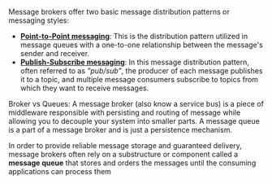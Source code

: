 Message brokers offer two basic message distribution patterns or messaging styles:

- **[Point-to-Point messaging](https://karanpratapsingh.com/courses/system-design/message-queues)**: This is the distribution pattern utilized in message queues with a one-to-one relationship between the message's sender and receiver.
- **[Publish-Subscribe messaging](https://karanpratapsingh.com/courses/system-design/publish-subscribe)**: In this message distribution pattern, often referred to as _"pub/sub"_, the producer of each message publishes it to a topic, and multiple message consumers subscribe to topics from which they want to receive messages.


Broker vs Queues:
A message broker (also know a service bus) is a piece of middleware responsible with persisting and routing of message while allowing you to decouple your system into smaller parts. A message queue is a part of a message broker and is just a persistence mechanism.

In order to provide reliable message storage and guaranteed delivery, message brokers often rely on a substructure or component called a **message queue** that stores and orders the messages until the consuming applications can process them
